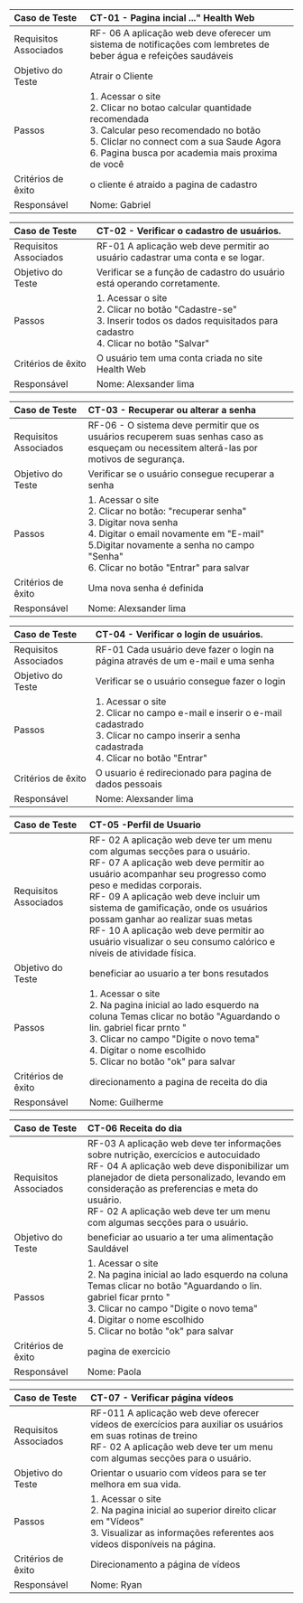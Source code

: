 |Caso de Teste    | CT-01 - Pagina incial ..." Health Web|
|:---|:---|
| Requisitos Associados | RF- 06	A aplicação web deve oferecer um sistema de notificações com lembretes de beber água e refeições saudáveis | 
| Objetivo do Teste | Atrair o Cliente  |
| Passos | 1. Acessar o site <br/> 2. Clicar no botao calcular quantidade recomendada  <br/> 3. Calcular peso recomendado no botão <br/> 5. Cliclar no connect com a sua Saude Agora  <br/>6. Pagina busca por academia mais proxima de você <br/> 
| Critérios de êxito |o cliente é atraido a pagina de cadastro   |
| Responsável |Nome: Gabriel   |

|Caso de Teste    | CT-02 - Verificar o cadastro de usuários. |
|:---|:---|
| Requisitos Associados | RF-01	A aplicação web deve permitir ao usuário cadastrar uma conta e se logar.|
| Objetivo do Teste | Verificar se a função de cadastro do usuário está operando corretamente.|
| Passos | 1. Acessar o site <br/>2. Clicar no botão "Cadastre-se" <br/> 3. Inserir todos os dados requisitados para cadastro <br/> 4. Clicar no botão "Salvar" |
| Critérios de êxito | O usuário tem uma conta criada no site Health Web  |
| Responsável |Nome: Alexsander lima  |

|Caso de Teste    | CT-03 - Recuperar ou alterar a senha |
|:---|:---|
| Requisitos Associados | RF-06 - O sistema deve permitir que os usuários recuperem suas senhas caso as esqueçam ou necessitem alterá-las por motivos de segurança. |
| Objetivo do Teste | Verificar se o usuário consegue recuperar a senha |
| Passos | 1. Acessar o site <br/> 2. Clicar no botão: "recuperar senha" <br/> 3. Digitar nova senha <br/> 4. Digitar o email novamente em "E-mail" <br/> 5.Digitar novamente a senha no campo "Senha" <br/> 6. Clicar no botão "Entrar" para salvar|
| Critérios de êxito | Uma nova senha é definida |
| Responsável |Nome: Alexsander lima  |

|Caso de Teste    | CT-04 - Verificar o login de usuários. |
|:---|:---|
| Requisitos Associados | RF-01	Cada usuário deve fazer o login na página através de um e-mail e uma senha |
| Objetivo do Teste | Verificar se o usuário consegue fazer o login |
| Passos | 1. Acessar o site <br/>2. Clicar no campo e-mail  e inserir o e-mail cadastrado <br/>3. Clicar no campo  inserir a senha cadastrada <br/>4. Clicar no botão "Entrar"|
| Critérios de êxito | O usuario é redirecionado para pagina de dados pessoais |
| Responsável |Nome: Alexsander lima   |

|Caso de Teste    | CT-05 -Perfil de Usuario  |
|:---|:---|
| Requisitos Associados | RF- 02	A aplicação web deve ter um menu com algumas secções para o usuário. <br> RF- 07	A aplicação web deve permitir ao usuário acompanhar seu progresso como peso e medidas corporais. <br> RF- 09	A aplicação web deve incluir um sistema de gamificação, onde os usuários possam ganhar ao realizar suas metas <br> RF- 10	A aplicação web deve permitir ao usuário visualizar o seu consumo calórico e níveis de atividade física. |
| Objetivo do Teste | beneficiar ao usuario a ter bons resutados |
| Passos | 1. Acessar o site <br/> 2. Na pagina inicial ao lado esquerdo na coluna Temas clicar no botão "Aguardando o lin. gabriel ficar prnto " <br/> 3. Clicar no campo "Digite o novo tema" <br/> 4. Digitar o nome escolhido <br/> 5. Clicar no botão "ok" para salvar|
| Critérios de êxito |direcionamento a pagina de receita do dia  |
| Responsável |Nome: Guilherme   |

|Caso de Teste    | CT-06 Receita do dia  | 
|:---|:---|
| Requisitos Associados |RF-03	A aplicação web deve ter informações sobre nutrição, exercícios e autocuidado <br> RF- 04	A aplicação web deve disponibilizar um planejador de dieta personalizado, levando em consideração as preferencias e meta do usuário. <br> RF- 02	A aplicação web deve ter um menu com algumas secções para o usuário.|
| Objetivo do Teste | beneficiar ao usuario a ter uma alimentação Sauldável  |
| Passos | 1. Acessar o site <br/> 2. Na pagina inicial ao lado esquerdo na coluna Temas clicar no botão "Aguardando o lin. gabriel ficar prnto " <br/> 3. Clicar no campo "Digite o novo tema" <br/> 4. Digitar o nome escolhido <br/> 5. Clicar no botão "ok" para salvar|
| Critérios de êxito | pagina de exercicio  |
| Responsável |Nome: Paola  |

|Caso de Teste    | CT-07 - Verificar página vídeos |
|:---|:---|
| Requisitos Associados | RF-011 A aplicação web deve oferecer vídeos de exercícios para auxiliar os usuários em suas rotinas de treino <br> RF- 02	A aplicação web deve ter um menu com algumas secções para o usuário. |
| Objetivo do Teste | Orientar o usuario com vídeos para se ter melhora em sua vida. |
| Passos | 1. Acessar o site <br/> 2. Na pagina inicial ao superior direito clicar em "Vídeos" <br/> 3. Visualizar as informações referentes aos vídeos disponíveis na página.
| Critérios de êxito | Direcionamento a página de vídeos |
| Responsável |Nome: Ryan  |


